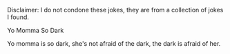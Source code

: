 Disclaimer: I do not condone these jokes, they are from a collection of jokes I found.

Yo Momma So Dark

Yo momma is so dark, she's not afraid of the dark, the dark is afraid of her.

